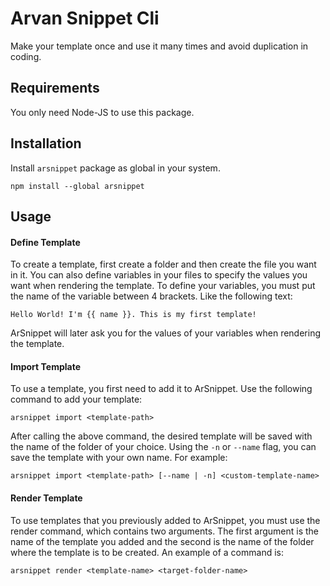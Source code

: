 # Arvan Snippet Cli
Make your template once and use it many times and avoid duplication in coding.

## Requirements
You only need Node-JS to use this package.

## Installation
Install ```arsnippet``` package as global in your system.
```
npm install --global arsnippet
```

## Usage
#### Define Template
To create a template, first create a folder and then create the file you want in it. You can also define variables in your files to specify the values you want when rendering the template.
To define your variables, you must put the name of the variable between 4 brackets. Like the following text:
```
Hello World! I'm {{ name }}. This is my first template!
```
ArSnippet will later ask you for the values of your variables when rendering the template.
#### Import Template
To use a template, you first need to add it to ArSnippet.
Use the following command to add your template:
```
arsnippet import <template-path>
```
After calling the above command, the desired template will be saved with the name of the folder of your choice.
Using the ```-n``` or ```--name``` flag, you can save the template with your own name.
For example:
```
arsnippet import <template-path> [--name | -n] <custom-template-name>
```
#### Render Template
To use templates that you previously added to ArSnippet, you must use the render command, which contains two arguments. The first argument is the name of the template you added and the second is the name of the folder where the template is to be created.
An example of a command is:
```
arsnippet render <template-name> <target-folder-name>
```
